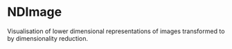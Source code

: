 # NDImage
Visualisation of lower dimensional representations of images transformed to by dimensionality reduction.  
